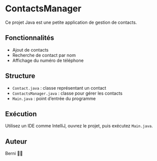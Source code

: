 # ContactsManager

Ce projet Java est une petite application de gestion de contacts.

## Fonctionnalités

- Ajout de contacts
- Recherche de contact par nom
- Affichage du numéro de téléphone

## Structure

- `Contact.java` : classe représentant un contact
- `ContactsManager.java` : classe pour gérer les contacts
- `Main.java` : point d’entrée du programme

## Exécution

Utilisez un IDE comme IntelliJ, ouvrez le projet, puis exécutez `Main.java`.

## Auteur

Berni ✌🏽
